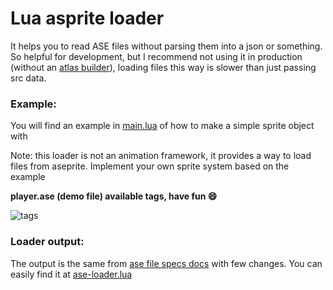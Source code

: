 # Lua asprite loader
It helps you to read ASE files without parsing them into a json or something. So helpful for development,
but I recommend not using it in production (without an [atlas builder](https://github.com/elloramir/packer)), loading files this way is
slower than just passing src data.

### Example:
You will find an example in [main.lua](main.lua) of how to make a simple sprite object with

Note: this loader is not an animation framework, it provides a way to load files from aseprite. Implement
your own sprite system based on the example

**player.ase (demo file) available tags, have fun :smile:**

![tags](https://i.imgur.com/ndEVaeU.png)

### Loader output:
The output is the same from [ase file specs docs](https://github.com/aseprite/aseprite/blob/master/docs/ase-file-specs.md) with
few changes. You can easily find it at [ase-loader.lua](ase-loader.lua)
